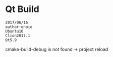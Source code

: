 # Qt Build
```
2017/06/16
author:onoie
Ubuntu16
Clion2017.1
Qt5.9
```
cmake-build-debug is not found -> project reload